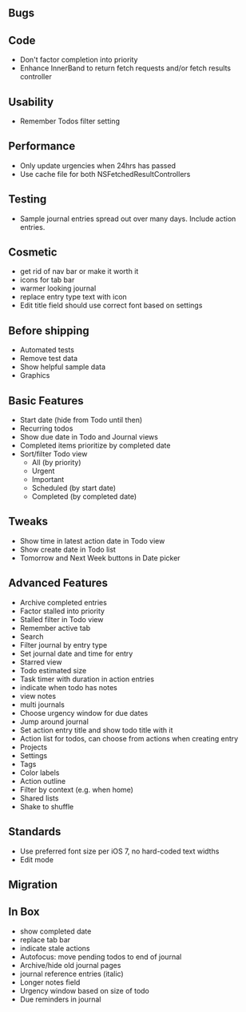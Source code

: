 Bugs
----

Code
----
* Don't factor completion into priority
* Enhance InnerBand to return fetch requests and/or fetch results controller

Usability
---------
* Remember Todos filter setting

Performance
-----------
* Only update urgencies when 24hrs has passed
* Use cache file for both NSFetchedResultControllers

Testing
-------
* Sample journal entries spread out over many days. Include action entries.

Cosmetic
--------
* get rid of nav bar or make it worth it
* icons for tab bar
* warmer looking journal
* replace entry type text with icon
* Edit title field should use correct font based on settings

Before shipping
---------------
* Automated tests
* Remove test data
* Show helpful sample data
* Graphics

Basic Features
--------------
* Start date (hide from Todo until then)
* Recurring todos
* Show due date in Todo and Journal views
* Completed items prioritize by completed date
* Sort/filter Todo view
    - All (by priority)
    - Urgent
    - Important
    - Scheduled (by start date)
    - Completed (by completed date)

Tweaks
------
* Show time in latest action date in Todo view
* Show create date in Todo list
* Tomorrow and Next Week buttons in Date picker

Advanced Features
-----------------
* Archive completed entries
* Factor stalled into priority
* Stalled filter in Todo view
* Remember active tab
* Search
* Filter journal by entry type
* Set journal date and time for entry
* Starred view
* Todo estimated size
* Task timer with duration in action entries
* indicate when todo has notes
* view notes
* multi journals
* Choose urgency window for due dates
* Jump around journal
* Set action entry title and show todo title with it
* Action list for todos, can choose from actions when creating entry
* Projects
* Settings
* Tags
* Color labels
* Action outline
* Filter by context (e.g. when home)
* Shared lists
* Shake to shuffle

Standards
---------
* Use preferred font size per iOS 7, no hard-coded text widths
* Edit mode

Migration
---------

In Box
------
* show completed date
* replace tab bar
* indicate stale actions
* Autofocus: move pending todos to end of journal
* Archive/hide old journal pages
* journal reference entries (italic)
* Longer notes field
* Urgency window based on size of todo
* Due reminders in journal
